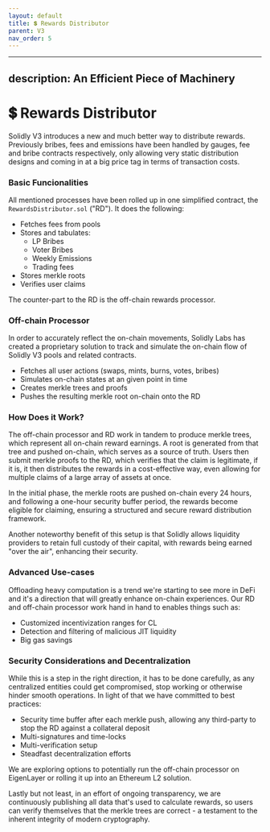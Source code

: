 ```yaml
---
layout: default
title: 💲 Rewards Distributor
parent: V3
nav_order: 5
---
```


---
description: An Efficient Piece of Machinery
---

# 💲 Rewards Distributor

Solidly V3 introduces a new and much better way to distribute rewards. Previously bribes, fees and emissions have been handled by gauges, fee and bribe contracts respectively, only allowing very static distribution designs and coming in at a big price tag in terms of transaction costs.

### Basic Funcionalities

All mentioned processes have been rolled up in one simplified contract, the `RewardsDistributor.sol` ("RD"). It does the following:

* Fetches fees from pools
* Stores and tabulates:
  * LP Bribes
  * Voter Bribes
  * Weekly Emissions
  * Trading fees
* Stores merkle roots
* Verifies user claims

The counter-part to the RD is the off-chain rewards processor.

### Off-chain Processor

In order to accurately reflect the on-chain movements, Solidly Labs has created a proprietary solution to track and simulate the on-chain flow of Solidly V3 pools and related contracts.

* Fetches all user actions (swaps, mints, burns, votes, bribes)
* Simulates on-chain states at an given point in time
* Creates merkle trees and proofs
* Pushes the resulting merkle root on-chain onto the RD

### How Does it Work?

The off-chain processor and RD work in tandem to produce merkle trees, which represent all on-chain reward earnings. A root is generated from that tree and pushed on-chain, which serves as a source of truth. Users then submit merkle proofs to the RD, which verifies that the claim is legitimate, if it is, it then distributes the rewards in a cost-effective way, even allowing for multiple claims of a large array of assets at once.

In the initial phase, the merkle roots are pushed on-chain every 24 hours, and following a one-hour security buffer period, the rewards become eligible for claiming, ensuring a structured and secure reward distribution framework.

Another noteworthy benefit of this setup is that Solidly allows liquidity providers to retain full custody of their capital, with rewards being earned "over the air", enhancing their security.

### Advanced Use-cases

Offloading heavy computation is a trend we're starting to see more in DeFi and it's a direction that will greatly enhance on-chain experiences. Our RD and off-chain processor work hand in hand to enables things such as:

* Customized incentivization ranges for CL
* Detection and filtering of malicious JIT liquidity
* Big gas savings

### Security Considerations and Decentralization

While this is a step in the right direction, it has to be done carefully, as any centralized entities could get compromised, stop working or otherwise hinder smooth operations. In light of that we have committed to best practices:

* Security time buffer after each merkle push, allowing any third-party to stop the RD against a collateral deposit
* Multi-signatures and time-locks
* Multi-verification setup
* Steadfast decentralization efforts

We are exploring options to potentially run the off-chain processor on EigenLayer or rolling it up into an Ethereum L2 solution.

Lastly but not least, in an effort of ongoing transparency, we are continuously publishing all data that's used to calculate rewards, so users can verify themselves that the merkle trees are correct - a testament to the inherent integrity of modern cryptography.
